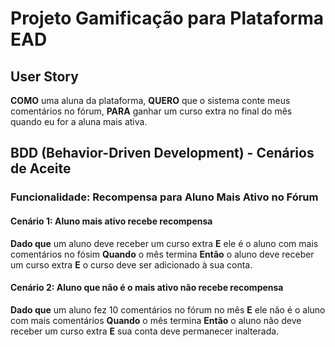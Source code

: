 # Projeto Gamificação para Plataforma EAD

## User Story

**COMO** uma aluna da plataforma,
**QUERO** que o sistema conte meus comentários no fórum,
**PARA** ganhar um curso extra no final do mês quando eu for a aluna mais ativa.

## BDD (Behavior-Driven Development) - Cenários de Aceite

### Funcionalidade: Recompensa para Aluno Mais Ativo no Fórum

#### Cenário 1: Aluno mais ativo recebe recompensa
**Dado que** um aluno deve receber um curso extra
**E** ele é o aluno com mais comentários no fósim
**Quando** o mês termina
**Então** o aluno deve receber um curso extra
**E** o curso deve ser adicionado à sua conta.

#### Cenário 2: Aluno que não é o mais ativo não recebe recompensa
**Dado que** um aluno fez 10 comentários no fórum no mês
**E** ele não é o aluno com mais comentários
**Quando** o mês termina
**Então** o aluno não deve receber um curso extra
**E** sua conta deve permanecer inalterada.
